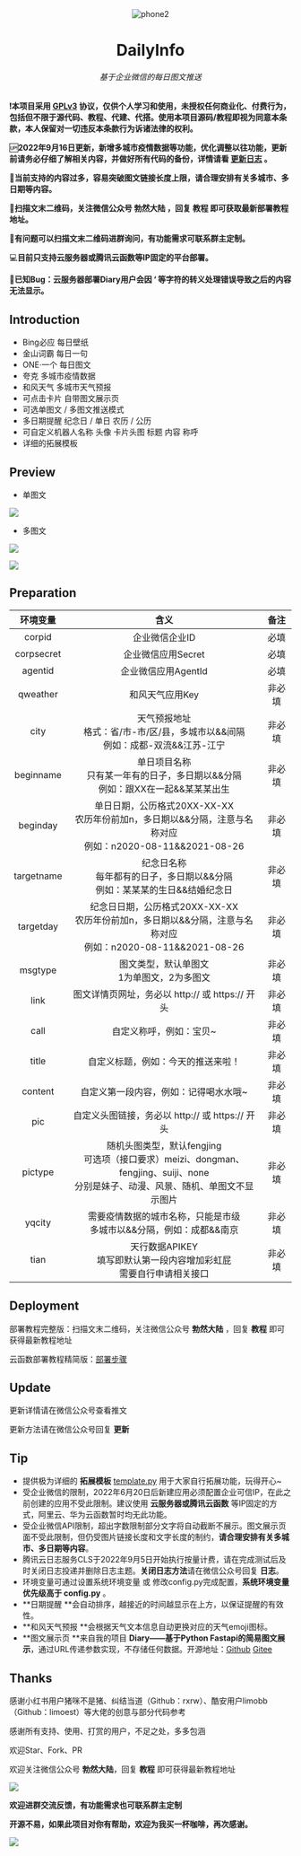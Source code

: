 <div align=center><img src="https://urlshare.img.ink/2022/68919a2809dbb.png" alt="phone2"/></div>
<h1 align="center">DailyInfo</h1>
<h6 align="center">基于企业微信的每日图文推送</h6>



❗︎︎**本项目采用 [GPLv3](https://www.gnu.org/licenses/gpl-3.0.txt) 协议，仅供个人学习和使用，未授权任何商业化、付费行为，包括但不限于源代码、教程、代建、代搭。使用本项目源码/教程即视为同意本条款，本人保留对一切违反本条款行为诉诸法律的权利。**

🆙**2022年9月16日更新，新增多城市疫情数据等功能，优化调整以往功能，更新前请务必仔细了解相关内容，并做好所有代码的备份，详情请看 [更新日志](https://mp.weixin.qq.com/s/Y44K7seceGKmCCOnDssb3g ) 。**

🔔**当前支持的内容过多，容易突破图文链接长度上限，请合理安排有关多城市、多日期等内容。**

📖**扫描文末二维码，关注微信公众号 勃然大陆 ，回复 教程 即可获取最新部署教程地址。**

🤔**有问题可以扫描文末二维码进群询问，有功能需求可联系群主定制。**

💻**目前只支持云服务器或腾讯云函数等IP固定的平台部署。**

🐞**已知Bug：云服务器部署Diary用户会因 ‘ 等字符的转义处理错误导致之后的内容无法显示。**

## Introduction

- Bing必应 每日壁纸
- 金山词霸 每日一句
- ONE·一个 每日图文
- 夸克 多城市疫情数据
- 和风天气 多城市天气预报
- 可点击卡片 自带图文展示页
- 可选单图文 / 多图文推送模式
- 多日期提醒 纪念日 / 单日 农历 / 公历 
- 可自定义机器人名称 头像 卡片头图 标题 内容 称呼
- 详细的拓展模板

## Preview

- 单图文

![](https://urlshare.img.ink/2022/0c715a8dc422b.png)

- 多图文

![](https://urlshare.img.ink/2022/2f68fcaf4d39f.png)

![](https://urlshare.img.ink/2022/0ff48f42c946c.png)

## Preparation

|  环境变量  |                             含义                             |  备注  |
| :--------: | :----------------------------------------------------------: | :----: |
|   corpid   |                        企业微信企业ID                        |  必填  |
| corpsecret |                      企业微信应用Secret                      |  必填  |
|  agentid   |                     企业微信应用AgentId                      |  必填  |
|  qweather  |                       和风天气应用Key                        | 非必填 |
|    city    | 天气预报地址<br />格式：省/市-市/区/县，多城市以&&间隔<br />例如：成都-双流&&江苏-江宁 | 非必填 |
| beginname  | 单日项目名称<br />只有某一年有的日子，多日期以&&分隔<br />例如：跟XX在一起&&某某某出生 | 非必填 |
|  beginday  | 单日日期，公历格式20XX-XX-XX<br />农历年份前加n，多日期以&&分隔，注意与名称对应<br />例如：n2020-08-11&&2021-08-26 | 非必填 |
| targetname | 纪念日名称<br />每年都有的日子，多日期以&&分隔<br />例如：某某某的生日&&结婚纪念日 | 非必填 |
| targetday  | 纪念日日期，公历格式20XX-XX-XX<br />农历年份前加n，多日期以&&分隔，注意与名称对应<br />例如：n2020-08-11&&2021-08-26 | 非必填 |
|  msgtype   |        图文类型，默认单图文<br />1为单图文，2为多图文        | 非必填 |
|    link    |       图文详情页网址，务必以 http:// 或 https:// 开头        | 非必填 |
|    call    |                   自定义称呼，例如：宝贝~                    | 非必填 |
|   title    |              自定义标题，例如：今天的推送来啦！              | 非必填 |
|  content   |            自定义第一段内容，例如：记得喝水水哦~             | 非必填 |
|    pic     |       自定义头图链接，务必以 http:// 或 https:// 开头        | 非必填 |
|  pictype   | 随机头图类型，默认fengjing<br />可选项（接口要求）meizi、dongman、fengjing、suiji、none<br />分别是妹子、动漫、风景、随机、单图文不显示图片 | 非必填 |
|   yqcity   | 需要疫情数据的城市名称，只能是市级<br />多城市以&&分隔，例如：成都&&南京 | 非必填 |
|    tian    | 天行数据APIKEY<br />填写即默认第一段内容增加彩虹屁<br />需要自行申请相关接口 | 非必填 |

## Deployment

部署教程完整版：扫描文末二维码，关注微信公众号 **勃然大陆** ，回复 **教程** 即可获得最新教程地址

云函数部署教程精简版：[部署步骤](./docs/deployment.md)

## Update

更新详情请在微信公众号查看推文

更新方法请在微信公众号回复 **更新**

## Tip

- 提供极为详细的 **拓展模板** [template.py](./template.py) 用于大家自行拓展功能，玩得开心~
- 受企业微信的限制，2022年6月20日后新建应用必须配置企业可信IP，在此之前创建的应用不受此限制。建议使用 **云服务器或腾讯云函数** 等IP固定的方式，阿里云、华为云函数暂时均无此功能。
- 受企业微信API限制，超出字数限制部分文字将自动截断不展示。图文展示页面不受此限制，但仍受图片链接长度和文字长度的制约，**请合理安排有关多城市、多日期等内容**。
- 腾讯云日志服务CLS于2022年9月5日开始执行按量计费，请在完成测试后及时关闭日志投递并删除日志主题。**关闭日志方法**请在微信公众号回复 **日志**。
- 环境变量可通过设置系统环境变量 或 修改config.py完成配置，**系统环境变量优先级高于 config.py** 。
- **日期提醒 **会自动排序，越接近的时间越显示在上方，以保证提醒的有效性。
- **和风天气预报 **会根据天气文本信息自动更换对应的天气emoji图标。
- **图文展示页 **来自我的项目 **Diary——基于Python Fastapi的简易图文展示**，通过URL传递参数实现，不存储任何数据。开源地址：[Github](https://github.com/Thund1R/diary)     [Gitee](https://gitee.com/thund1r/diary)


## Thanks

感谢小红书用户猪咪不是猪、纠结当道（Github：rxrw）、酷安用户limobb（Github：limoest）等大佬的创意与部分代码参考

感谢所有支持、使用、打赏的用户，不足之处，多多包涵

欢迎Star、Fork、PR

欢迎关注微信公众号 **勃然大陆**，回复 **教程** 即可获得最新教程地址

![](https://urlshare.img.ink/2022/84aa3a957bc5f.png)



**欢迎进群交流反馈，有功能需求也可联系群主定制**

**开源不易，如果此项目对你有帮助，欢迎为我买一杯咖啡，再次感谢。**

![](https://urlshare.img.ink/2022/f5bed6e35a476.png)



